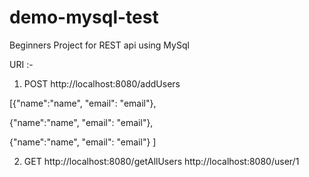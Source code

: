 # demo-mysql-test
Beginners Project for REST api using MySql

URI :-

1) POST 
http://localhost:8080/addUsers

[{"name":"name",
  "email": "email"},

 {"name":"name",
  "email": "email"},

  {"name":"name",
   "email": "email"}
]

2) GET 
http://localhost:8080/getAllUsers
http://localhost:8080/user/1



